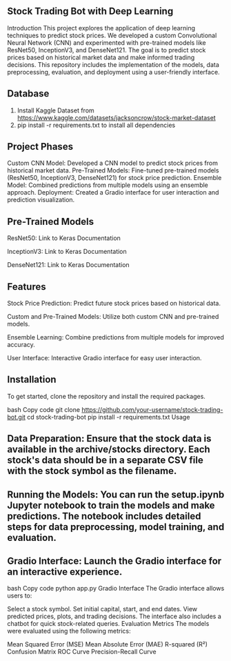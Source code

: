 ## Stock Trading Bot with Deep Learning
Introduction
This project explores the application of deep learning techniques to predict stock prices. We developed a custom Convolutional Neural Network (CNN) and experimented with pre-trained models like ResNet50, InceptionV3, and DenseNet121. The goal is to predict stock prices based on historical market data and make informed trading decisions. This repository includes the implementation of the models, data preprocessing, evaluation, and deployment using a user-friendly interface.

## Database
1) Install Kaggle Dataset from https://www.kaggle.com/datasets/jacksoncrow/stock-market-dataset
2) pip install -r requirements.txt to install all dependencies


## Project Phases
Custom CNN Model: Developed a CNN model to predict stock prices from historical market data.
Pre-Trained Models: Fine-tuned pre-trained models (ResNet50, InceptionV3, DenseNet121) for stock price prediction.
Ensemble Model: Combined predictions from multiple models using an ensemble approach.
Deployment: Created a Gradio interface for user interaction and prediction visualization.


## Pre-Trained Models
ResNet50: Link to Keras Documentation

InceptionV3: Link to Keras Documentation

DenseNet121: Link to Keras Documentation

## Features
Stock Price Prediction: Predict future stock prices based on historical data.

Custom and Pre-Trained Models: Utilize both custom CNN and pre-trained models.

Ensemble Learning: Combine predictions from multiple models for improved accuracy.

User Interface: Interactive Gradio interface for easy user interaction.

## Installation
To get started, clone the repository and install the required packages.

bash
Copy code
git clone https://github.com/your-username/stock-trading-bot.git
cd stock-trading-bot
pip install -r requirements.txt
Usage

## Data Preparation: Ensure that the stock data is available in the archive/stocks directory. Each stock's data should be in a separate CSV file with the stock symbol as the filename.

## Running the Models: You can run the setup.ipynb Jupyter notebook to train the models and make predictions. The notebook includes detailed steps for data preprocessing, model training, and evaluation.

## Gradio Interface: Launch the Gradio interface for an interactive experience.

bash
Copy code
python app.py
Gradio Interface
The Gradio interface allows users to:

Select a stock symbol.
Set initial capital, start, and end dates.
View predicted prices, plots, and trading decisions.
The interface also includes a chatbot for quick stock-related queries.
Evaluation Metrics
The models were evaluated using the following metrics:

Mean Squared Error (MSE)
Mean Absolute Error (MAE)
R-squared (R²)
Confusion Matrix
ROC Curve
Precision-Recall Curve
